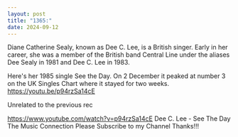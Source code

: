 ```yaml
---
layout: post
title: "1365:"
date: 2024-09-12
---
```


Diane Catherine Sealy, known as Dee C. Lee, is a British singer. Early in her career, she was a member of the British band Central Line under the aliases Dee Sealy in 1981 and Dee C. Lee in 1983.

Here's  her 1985 single See the Day. On 2 December it peaked at number 3 on the UK Singles Chart where it stayed for two weeks. 
https://youtu.be/p94rzSa14cE

Unrelated to the previous rec

https://www.youtube.com/watch?v=p94rzSa14cE
Dee C. Lee - See The Day
The Music Connection
Please Subscribe to my Channel
Thanks!!!

